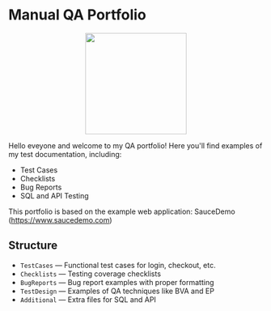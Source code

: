 # Manual QA Portfolio
<p align="center">
  <img src= "https://media.giphy.com/media/ieyl9zmCjO4b4t6qoY/giphy.gif" width="200">
</p>

Hello eveyone and welcome to my QA portfolio! Here you'll find examples of my test documentation, including:

- Test Cases
- Checklists
- Bug Reports
- SQL and API Testing

This portfolio is based on the example web application: SauceDemo (https://www.saucedemo.com)

## Structure

- `TestCases` — Functional test cases for login, checkout, etc.
- `Checklists` — Testing coverage checklists
- `BugReports` — Bug report examples with proper formatting
- `TestDesign` — Examples of QA techniques like BVA and EP
- `Additional` — Extra files for SQL and API
